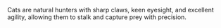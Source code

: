 Cats are natural hunters with sharp claws, keen eyesight, and excellent agility, allowing them to stalk and capture prey with precision.
